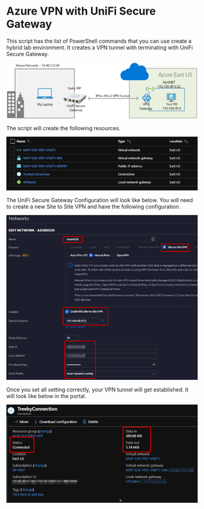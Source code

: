 # Azure VPN with UniFi Secure Gateway

This script has the list of PowerShell commands that you can use create a hybrid lab environment. It creates a VPN tunnel with terminating with UniFi Secure Gateway. 

![resourceslist](images/vpnusgdiagram.png "Azure VPN Diagram")

The script will create the following resources. 

![resourceslist](images/resources.png "Azure Resources")

The UniFi Secure Gateway Configuration will look like below. You will need to create a new Site to Site VPN and have the following configuration.

![resourceslist](images/usgconfig.png "UniFi Config")

Once you set all setting correctly, your VPN tunnel will get established. It will look like below in the portal. 

![resourceslist](images/connection.png "Azure VPN connection status")